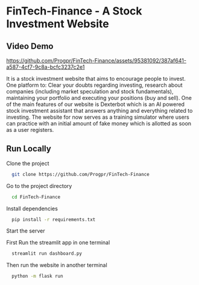 # FinTech-Finance - A Stock Investment Website

## Video Demo
https://github.com/Progpr/FinTech-Finance/assets/95381092/387af641-a587-4cf7-9c8a-bcfc3237c2e1

It is a stock investment website that aims to encourage people to invest. One platform to: Clear your doubts regarding investing, research about companies (including market speculation and stock fundamentals), maintaining your portfolio and executing your positions (buy and sell). One of the main features of our website is Dexterbot which is an AI powered stock investment assistant that answers anything and everything related to investing. The website for now serves as a training simulator where users can practice with an initial amount of fake money which is allotted as soon as a user registers.
  
## Run Locally

Clone the project

```bash
  git clone https://github.com/Progpr/FinTech-Finance
```

Go to the project directory

```bash
  cd FinTech-Finance
```

Install dependencies

```bash
  pip install -r requirements.txt
```

Start the server

First Run the streamlit app in one terminal
```bash
  streamlit run dashboard.py
```
Then run the website in another terminal
```bash
  python -m flask run
```


